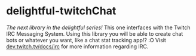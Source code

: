# delightful-twitchChat
*The next library in the delightful series!* 
This one interfaces with the Twitch IRC Messaging System. Using this library you will be able to create chat bots or whatever you want, like a chat stat tracking app!? :O
Visit [dev.twitch.tv/docs/irc](https://dev.twitch.tv/docs/irc) for more information regarding IRC.
